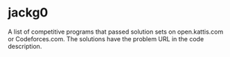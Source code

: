 # jackg0

A list of competitive programs that passed solution sets on open.kattis.com or Codeforces.com. The solutions have the problem URL in the code description.
